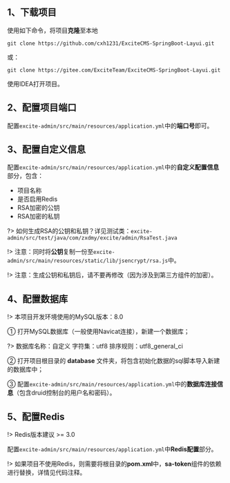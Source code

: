 ## 1、下载项目

使用如下命令，将项目**克隆**至本地

```text
git clone https://github.com/cxh1231/ExciteCMS-SpringBoot-Layui.git
```

或：

```text
git clone https://gitee.com/ExciteTeam/ExciteCMS-SpringBoot-Layui.git
```

使用IDEA打开项目。

## 2、配置项目端口

配置`excite-admin/src/main/resources/application.yml`中的**端口号**即可。

## 3、配置自定义信息

配置`excite-admin/src/main/resources/application.yml`中的**自定义配置信息**部分，包含：

+ 项目名称
+ 是否启用Redis
+ RSA加密的公钥
+ RSA加密的私钥

?> 如何生成RSA的公钥和私钥？详见测试类：`excite-admin/src/test/java/com/zxdmy/excite/admin/RsaTest.java`

!> 注意：同时将**公钥**复制一份至`excite-admin/src/main/resources/static/lib/jsencrypt/rsa.js`中。

!> 注意：生成公钥和私钥后，请不要再修改（因为涉及到第三方组件的加密）。

## 4、配置数据库

!> 本项目开发环境使用的MySQL版本：8.0

① 打开MySQL数据库（一般使用Navicat连接），新建一个数据库；

?> 数据库名称：自定义 字符集：utf8 排序规则：utf8_general_ci

② 打开项目根目录的 **database** 文件夹，将包含初始化数据的sql脚本导入新建的数据库中；

③ 配置`excite-admin/src/main/resources/application.yml`中的**数据库连接信息**（包含druid控制台的用户名和密码）。

## 5、配置Redis

!> Redis版本建议 >= 3.0

配置`excite-admin/src/main/resources/application.yml`中**Redis配置**部分。

!> 如果项目不使用Redis，则需要将根目录的**pom.xml**中，**sa-token**组件的依赖进行替换，详情见代码注释。